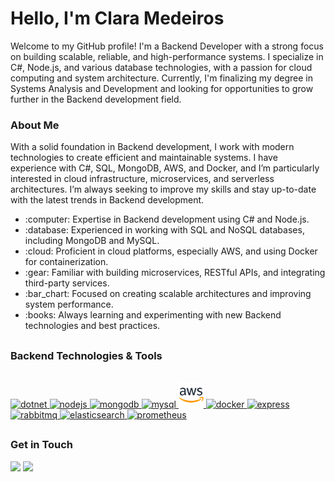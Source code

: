 <h1>Hello, I'm Clara Medeiros</h1>
<p>Welcome to my GitHub profile! I'm a Backend Developer with a strong focus on building scalable, reliable, and high-performance systems. I specialize in C#, Node.js, and various database technologies, with a passion for cloud computing and system architecture. Currently, I'm finalizing my degree in Systems Analysis and Development and looking for opportunities to grow further in the Backend development field.</p>

<h3>About Me</h3>
<p>With a solid foundation in Backend development, I work with modern technologies to create efficient and maintainable systems. I have experience with C#, SQL, MongoDB, AWS, and Docker, and I’m particularly interested in cloud infrastructure, microservices, and serverless architectures. I’m always seeking to improve my skills and stay up-to-date with the latest trends in Backend development.</p>

<ul>
  <li>:computer: Expertise in Backend development using C# and Node.js.</li>
  <li>:database: Experienced in working with SQL and NoSQL databases, including MongoDB and MySQL.</li>
  <li>:cloud: Proficient in cloud platforms, especially AWS, and using Docker for containerization.</li>
  <li>:gear: Familiar with building microservices, RESTful APIs, and integrating third-party services.</li>
  <li>:bar_chart: Focused on creating scalable architectures and improving system performance.</li>
  <li>:books: Always learning and experimenting with new Backend technologies and best practices.</li>
</ul>

##

<h3>Backend Technologies & Tools</h3>
<div style="display: inline_block"><br>
  <a href="https://dotnet.microsoft.com/" target="_blank" rel="noreferrer"> <img src="https://raw.githubusercontent.com/devicons/devicon/master/icons/dotnet/dotnet-original.svg" alt="dotnet" width="40" height="40"/> </a> 
  <a href="https://nodejs.org/en/" target="_blank" rel="noreferrer"> <img src="https://cdn.jsdelivr.net/gh/devicons/devicon/icons/nodejs/nodejs-original.svg" alt="nodejs" width="40" height="40"/> </a>
  <a href="https://www.mongodb.com/" target="_blank" rel="noreferrer"> <img src="https://cdn.jsdelivr.net/gh/devicons/devicon/icons/mongodb/mongodb-original.svg" alt="mongodb" width="40" height="40"/> </a> 
  <a href="https://www.mysql.com/" target="_blank" rel="noreferrer"> <img src="https://cdn.jsdelivr.net/gh/devicons/devicon/icons/mysql/mysql-original.svg" alt="mysql" width="40" height="40"/> </a> 
  <a href="https://aws.amazon.com/" target="_blank" rel="noreferrer"> <img src="https://raw.githubusercontent.com/devicons/devicon/master/icons/amazonwebservices/amazonwebservices-original-wordmark.svg" alt="aws" width="40" height="40"/> </a>
  <a href="https://www.docker.com/" target="_blank" rel="noreferrer"> <img src="https://cdn.jsdelivr.net/gh/devicons/devicon/icons/docker/docker-original.svg" alt="docker" width="40" height="40"/> </a>
  <a href="https://expressjs.com/" target="_blank" rel="noreferrer"> <img src="https://cdn.jsdelivr.net/gh/devicons/devicon/icons/express/express-original.svg" alt="express" width="40" height="40"/> </a>
  <a href="https://www.rabbitmq.com/" target="_blank" rel="noreferrer"> <img src="https://cdn.jsdelivr.net/gh/devicons/devicon/icons/rabbitmq/rabbitmq-original.svg" alt="rabbitmq" width="40" height="40"/> </a>
  <a href="https://www.elastic.co/" target="_blank" rel="noreferrer"> <img src="https://cdn.jsdelivr.net/gh/devicons/devicon/icons/elasticsearch/elasticsearch-original.svg" alt="elasticsearch" width="40" height="40"/> </a>
  <a href="https://prometheus.io/" target="_blank" rel="noreferrer"> <img src="https://cdn.jsdelivr.net/gh/devicons/devicon/icons/prometheus/prometheus-original.svg" alt="prometheus" width="40" height="40"/> </a>
</div>

##

<h3>Get in Touch</h3>
<div> 
  <a href = "mailto:claramedeiroswon@gmail.com"><img src="https://img.shields.io/badge/-Gmail-%23333?style=for-the-badge&logo=gmail&logoColor=white" target="_blank"></a>
  <a href="https://www.linkedin.com/in/maria-clara-medeiros/" target="_blank"><img src="https://img.shields.io/badge/-LinkedIn-%230077B5?style=for-the-badge&logo=linkedin&logoColor=white" target="_blank"></a>
</div>
